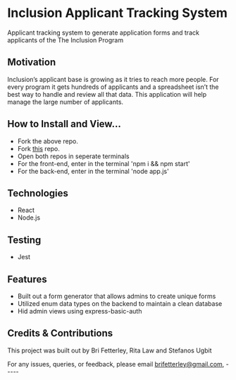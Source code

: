 # Inclusion Applicant Tracking System
<!-- A little info about your project and/ or overview that explains what the project is about. -->
Applicant tracking system to generate application forms and track applicants of the The Inclusion Program

## Motivation
<!-- A short description of the motivation behind the creation and maintenance of the project. This should explain why the project exists. -->
Inclusion’s applicant base is growing as it tries to reach more people. For every program it gets hundreds of applicants and a spreadsheet isn’t the best way to handle and review all that data. This application will help manage the large number of applicants.

## How to Install and View...
*  Fork the above repo.
*  Fork [this](https://github.com/rlaw125/applicantManagementSystem) repo. 
*  Open both repos in seperate terminals
*  For the front-end, enter in the terminal 'npm i && npm start'
*  For the back-end, enter in the terminal 'node app.js'

## Technologies
* React
* Node.js

## Testing
* Jest

## Features
- Built out a form generator that allows admins to create unique forms
- Utilized enum data types on the backend to maintain a clean database
- Hid admin views using express-basic-auth

## Credits & Contributions
This project was built out by Bri Fetterley, Rita Law and Stefanos Ugbit

For any issues, queries, or feedback, please email brifetterley@gmail.com, -----
